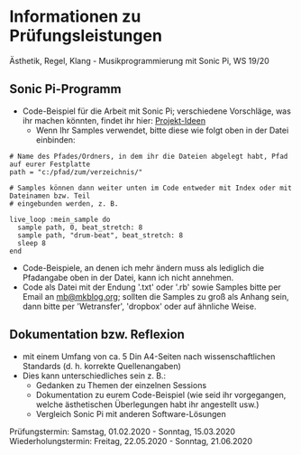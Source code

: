 # Informationen zu Prüfungsleistungen

Ästhetik, Regel, Klang - Musikprogrammierung mit Sonic Pi, WS 19/20

## Sonic Pi-Programm

* Code-Beispiel für die Arbeit mit Sonic Pi; verschiedene Vorschläge, was ihr machen könnten, findet ihr hier: [Projekt-Ideen](https://github.com/mbutz/sonicpi-leuphana-ws1819/blob/master/01-session-2019-10-16/project-ideas.md)
  * Wenn Ihr Samples verwendet, bitte diese wie folgt oben in der Datei einbinden:

```
# Name des Pfades/Ordners, in dem ihr die Dateien abgelegt habt, Pfad auf eurer Festplatte
path = "c:/pfad/zum/verzeichnis/"

# Samples können dann weiter unten im Code entweder mit Index oder mit Dateinamen bzw. Teil
# eingebunden werden, z. B.

live_loop :mein_sample do
  sample path, 0, beat_stretch: 8
  sample path, "drum-beat", beat_stretch: 8
  sleep 8
end

```

* Code-Beispiele, an denen ich mehr ändern muss als lediglich die Pfadangabe oben in der Datei, kann ich nicht annehmen.
* Code als Datei mit der Endung '.txt' oder '.rb' sowie Samples bitte per Email an mb@mkblog.org; sollten die Samples zu groß als Anhang sein, dann bitte per 'Wetransfer', 'dropbox' oder auf ähnliche Weise. 

## Dokumentation bzw. Reflexion 

* mit einem Umfang von ca. 5 Din A4-Seiten nach wissenschaftlichen Standards (d. h. korrekte Quellenangaben)
* Dies kann unterschiedliches sein z. B.:
  * Gedanken zu Themen der einzelnen Sessions
  * Dokumentation zu eurem Code-Beispiel (wie seid ihr vorgegangen, welche ästhetischen Überlegungen habt ihr angestellt usw.)
  * Vergleich Sonic Pi mit anderen Software-Lösungen

Prüfungstermin: Samstag, 01.02.2020 - Sonntag, 15.03.2020
Wiederholungstermin: Freitag, 22.05.2020 - Sonntag, 21.06.2020
